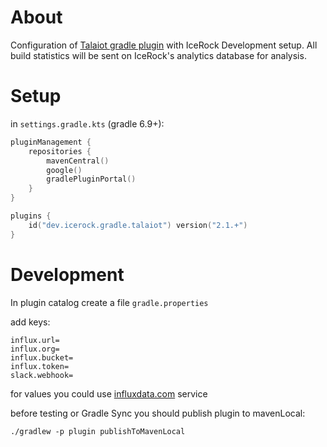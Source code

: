 # About
Configuration of [Talaiot gradle plugin](https://github.com/cdsap/Talaiot/) with IceRock Development setup. 
All build statistics will be sent on IceRock's analytics database for analysis.

# Setup
in `settings.gradle.kts` (gradle 6.9+):
```kotlin
pluginManagement {
    repositories {
        mavenCentral()
        google()
        gradlePluginPortal()
    }
}

plugins {
    id("dev.icerock.gradle.talaiot") version("2.1.+")
}
```

# Development
In plugin catalog create a file `gradle.properties`  

add keys:  
```
influx.url=  
influx.org=
influx.bucket=  
influx.token= 
slack.webhook=
```

for values you could use [influxdata.com](https://www.influxdata.com/) service

before testing or Gradle Sync you should publish plugin to mavenLocal:
```shell
./gradlew -p plugin publishToMavenLocal
```
